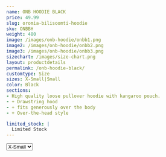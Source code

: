 ```yaml
---
name: ONB HOODIE BLACK
price: 49.99
slug: oromia-bilisoomti-hoodie
sku: ONBBH
weight: 480
image: /images/onb-hoodie/onbb1.png
image2: /images/onb-hoodie/onbb2.png
image3: /images/onb-hoodie/onbb3.png
sizechart: /images/size-chart.png
layout: productdetails
permalink: /onb-hoodie-black/
customtype: Size
sizes: X-Small|Small
color: Black
sections: 
- High quality loose pullover hoodie with kangaroo pouch.
- + Drawstring hood
- + fits generously over the body
- + Over-the-head style

limited_stock: |
  Limited Stock
---
```



<select id="my-size">
	  <option>X-Small</option>
	  <option>Small</option>
	  <option disabled>Medium</option>
	  <option disabled>Large</option>
	  <option disabled>X-Large</option>
</select>

<!-- Lorem ipsum dolor sit amet, consectetur adipiscing elit. Duis ullamcorper ante non vehicula eleifend.
Phasellus ut feugiat tellus, vitae malesuada mi. Sed placerat ultrices enim, id fermentum ante tincidunt nec.
Nulla ut mi bibendum, sodales ex ut, tempor odio. Mauris finibus elit eget ornare efficitur. Fusce a mauris vitae lorem. -->
